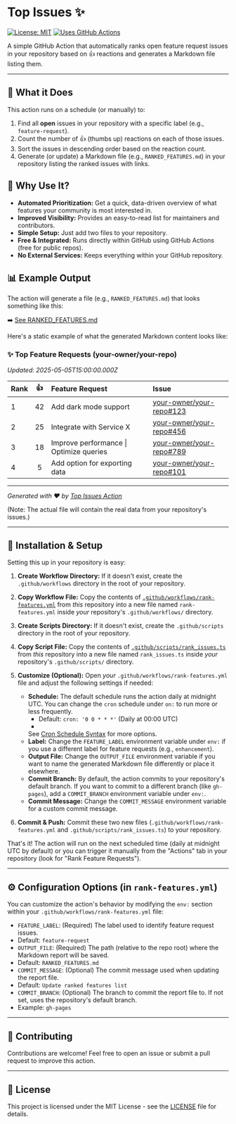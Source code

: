 # Top Issues ✨

[![License: MIT](https://img.shields.io/badge/License-MIT-yellow.svg)](https://opensource.org/licenses/MIT) <!-- Optional: Add a license badge -->
[![Uses GitHub Actions](https://img.shields.io/badge/Uses-GitHub%20Actions-blue?logo=githubactions&logoColor=white)](https://github.com/features/actions) <!-- Optional: Actions badge -->

A simple GitHub Action that automatically ranks open feature request issues in your repository based on 👍 reactions and
generates a Markdown file listing them.

---

## 🤔 What it Does

This action runs on a schedule (or manually) to:

1. Find all **open** issues in your repository with a specific label (e.g., `feature-request`).
2. Count the number of 👍 (thumbs up) reactions on each of those issues.
3. Sort the issues in descending order based on the reaction count.
4. Generate (or update) a Markdown file (e.g., `RANKED_FEATURES.md`) in your repository listing the ranked issues with
   links.

## 🎉 Why Use It?

* **Automated Prioritization:** Get a quick, data-driven overview of what features your community is most interested in.
* **Improved Visibility:** Provides an easy-to-read list for maintainers and contributors.
* **Simple Setup:** Just add two files to your repository.
* **Free & Integrated:** Runs directly within GitHub using GitHub Actions (free for public repos).
* **No External Services:** Keeps everything within your GitHub repository.

## 📊 Example Output

The action will generate a file (e.g., `RANKED_FEATURES.md`) that looks something like this:

➡️ [See RANKED_FEATURES.md](RANKED_FEATURES.md)

Here's a static example of what the generated Markdown content looks like:

### ✨ Top Feature Requests (your-owner/your-repo)

*Updated: 2025-05-05T15:00:00.000Z*

| Rank | 👍 | Feature Request                         | Issue                                                                          |
|:-----|:--:|:----------------------------------------|:-------------------------------------------------------------------------------|
| 1    | 42 | Add dark mode support                   | [your-owner/your-repo#123](https://github.com/your-owner/your-repo/issues/123) |
| 2    | 25 | Integrate with Service X                | [your-owner/your-repo#456](https://github.com/your-owner/your-repo/issues/456) |
| 3    | 18 | Improve performance \| Optimize queries | [your-owner/your-repo#789](https://github.com/your-owner/your-repo/issues/789) |
| 4    | 5  | Add option for exporting data           | [your-owner/your-repo#101](https://github.com/your-owner/your-repo/issues/101) |
---
_Generated with ❤️ by [Top Issues Action](https://github.com/ImGajeed76/top-issues)_


(Note: The actual file will contain the real data from your repository's issues.)

---

## 🚀 Installation & Setup

Setting this up in your repository is easy:

1. **Create Workflow Directory:**
   If it doesn't exist, create the `.github/workflows` directory in the root of your repository.

2. **Copy Workflow File:**
   Copy the contents of [`.github/workflows/rank-features.yml`](./.github/workflows/rank-features.yml) from *this*
   repository into a new file named `rank-features.yml` inside *your* repository's `.github/workflows/` directory.

3. **Create Scripts Directory:**
   If it doesn't exist, create the `.github/scripts` directory in the root of your repository.

4. **Copy Script File:**
   Copy the contents of [`.github/scripts/rank_issues.ts`](./.github/scripts/rank_issues.ts) from *this* repository into
   a new file named `rank_issues.ts` inside *your* repository's `.github/scripts/` directory.

5. **Customize (Optional):**
   Open *your* `.github/workflows/rank-features.yml` file and adjust the following settings if needed:

    * **Schedule:** The default schedule runs the action daily at midnight UTC. You can change the `cron` schedule under
      `on:` to run more or less frequently.
        * Default: `cron: '0 0 * * *'` (Daily at 00:00 UTC)
        *
        See [Cron Schedule Syntax](https://docs.github.com/en/actions/using-workflows/events-that-trigger-workflows#schedule)
        for more options.
    * **Label:** Change the `FEATURE_LABEL` environment variable under `env:` if you use a different label for feature
      requests (e.g., `enhancement`).
    * **Output File:** Change the `OUTPUT_FILE` environment variable if you want to name the generated Markdown file
      differently or place it elsewhere.
    * **Commit Branch:** By default, the action commits to your repository's default branch. If you want to commit to a
      different branch (like `gh-pages`), add a `COMMIT_BRANCH` environment variable under `env:`.
    * **Commit Message:** Change the `COMMIT_MESSAGE` environment variable for a custom commit message.

6. **Commit & Push:**
   Commit these two new files (`.github/workflows/rank-features.yml` and `.github/scripts/rank_issues.ts`) to your
   repository.

That's it! The action will run on the next scheduled time (daily at midnight UTC by default) or you can trigger it
manually from the "Actions" tab in your repository (look for "Rank Feature Requests").

---

## ⚙️ Configuration Options (in `rank-features.yml`)

You can customize the action's behavior by modifying the `env:` section within your
`.github/workflows/rank-features.yml` file:

* `FEATURE_LABEL`: (Required) The label used to identify feature request issues.
* Default: `feature-request`
* `OUTPUT_FILE`: (Required) The path (relative to the repo root) where the Markdown report will be saved.
* Default: `RANKED_FEATURES.md`
* `COMMIT_MESSAGE`: (Optional) The commit message used when updating the report file.
* Default: `Update ranked features list`
* `COMMIT_BRANCH`: (Optional) The branch to commit the report file to. If not set, uses the repository's default branch.
* Example: `gh-pages`

---

## 🙏 Contributing

Contributions are welcome! Feel free to open an issue or submit a pull request to improve this action.

---

## 📄 License

This project is licensed under the MIT License - see the [LICENSE](./LICENSE) file for details.
